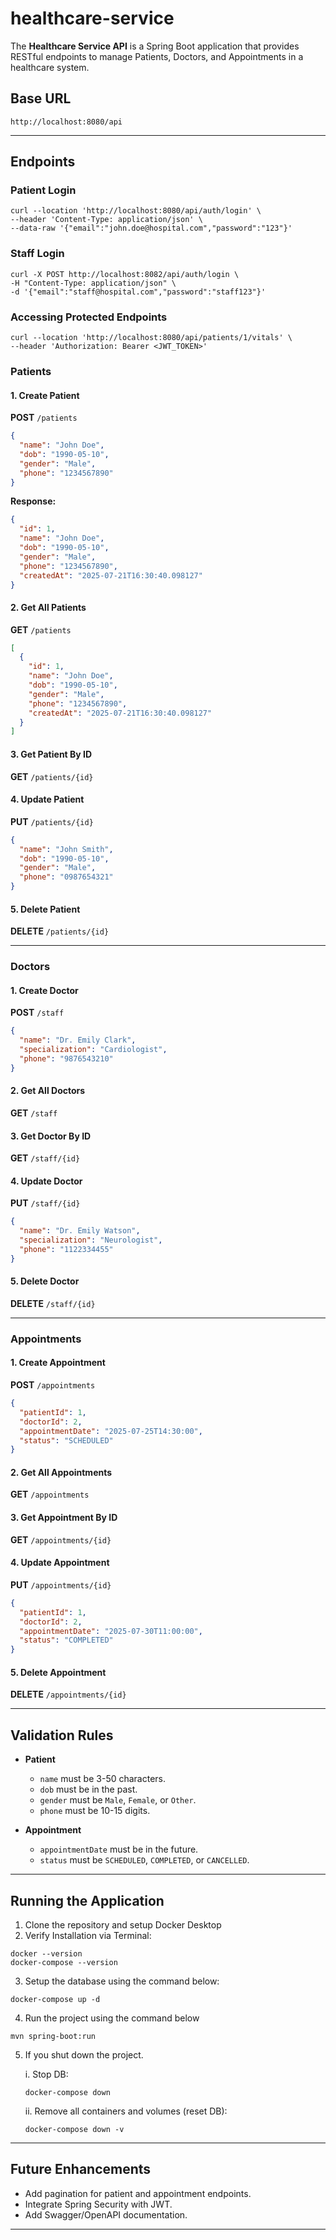 # healthcare-service
The **Healthcare Service API** is a Spring Boot application that provides RESTful endpoints to manage Patients, Doctors, and Appointments in a healthcare system.

## **Base URL**
```
http://localhost:8080/api
````

---

## **Endpoints**

### Patient Login
```
curl --location 'http://localhost:8080/api/auth/login' \
--header 'Content-Type: application/json' \
--data-raw '{"email":"john.doe@hospital.com","password":"123"}'
```
### Staff Login
```
curl -X POST http://localhost:8082/api/auth/login \
-H "Content-Type: application/json" \
-d '{"email":"staff@hospital.com","password":"staff123"}'
```
### Accessing Protected Endpoints
```
curl --location 'http://localhost:8080/api/patients/1/vitals' \
--header 'Authorization: Bearer <JWT_TOKEN>'
```

### **Patients**

#### 1. Create Patient
**POST** `/patients`
```json
{
  "name": "John Doe",
  "dob": "1990-05-10",
  "gender": "Male",
  "phone": "1234567890"
}
````

**Response:**

```json
{
  "id": 1,
  "name": "John Doe",
  "dob": "1990-05-10",
  "gender": "Male",
  "phone": "1234567890",
  "createdAt": "2025-07-21T16:30:40.098127"
}
```

#### 2. Get All Patients

**GET** `/patients`

```json
[
  {
    "id": 1,
    "name": "John Doe",
    "dob": "1990-05-10",
    "gender": "Male",
    "phone": "1234567890",
    "createdAt": "2025-07-21T16:30:40.098127"
  }
]
```

#### 3. Get Patient By ID

**GET** `/patients/{id}`

#### 4. Update Patient

**PUT** `/patients/{id}`

```json
{
  "name": "John Smith",
  "dob": "1990-05-10",
  "gender": "Male",
  "phone": "0987654321"
}
```

#### 5. Delete Patient

**DELETE** `/patients/{id}`

---

### **Doctors**

#### 1. Create Doctor

**POST** `/staff`

```json
{
  "name": "Dr. Emily Clark",
  "specialization": "Cardiologist",
  "phone": "9876543210"
}
```

#### 2. Get All Doctors

**GET** `/staff`

#### 3. Get Doctor By ID

**GET** `/staff/{id}`

#### 4. Update Doctor

**PUT** `/staff/{id}`

```json
{
  "name": "Dr. Emily Watson",
  "specialization": "Neurologist",
  "phone": "1122334455"
}
```

#### 5. Delete Doctor

**DELETE** `/staff/{id}`

---

### **Appointments**

#### 1. Create Appointment

**POST** `/appointments`

```json
{
  "patientId": 1,
  "doctorId": 2,
  "appointmentDate": "2025-07-25T14:30:00",
  "status": "SCHEDULED"
}
```

#### 2. Get All Appointments

**GET** `/appointments`

#### 3. Get Appointment By ID

**GET** `/appointments/{id}`

#### 4. Update Appointment

**PUT** `/appointments/{id}`

```json
{
  "patientId": 1,
  "doctorId": 2,
  "appointmentDate": "2025-07-30T11:00:00",
  "status": "COMPLETED"
}
```

#### 5. Delete Appointment

**DELETE** `/appointments/{id}`

---

## **Validation Rules**

* **Patient**

   * `name` must be 3-50 characters.
   * `dob` must be in the past.
   * `gender` must be `Male`, `Female`, or `Other`.
   * `phone` must be 10-15 digits.
* **Appointment**

   * `appointmentDate` must be in the future.
   * `status` must be `SCHEDULED`, `COMPLETED`, or `CANCELLED`.

---

## **Running the Application**

1. Clone the repository and setup Docker Desktop
2. Verify Installation via Terminal:
```
docker --version
docker-compose --version
```
3. Setup the database using the command below:
```
docker-compose up -d
```
4. Run the project using the command below
```
mvn spring-boot:run
```
5. If you shut down the project.

   i. Stop DB:
      ```
      docker-compose down
      ```
   ii. Remove all containers and volumes (reset DB):

       docker-compose down -v

---

## **Future Enhancements**

* Add pagination for patient and appointment endpoints.
* Integrate Spring Security with JWT.
* Add Swagger/OpenAPI documentation.

---
